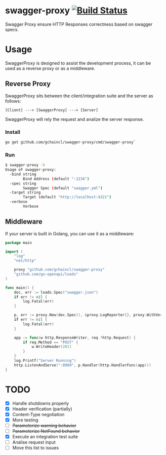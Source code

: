 # swagger-proxy [![Build Status](https://travis-ci.org/gchaincl/swagger-proxy.svg?branch=master)](https://travis-ci.org/gchaincl/swagger-proxy)
Swagger Proxy ensure HTTP Responses correctness based on swagger specs. 

# Usage
SwaggerProxy is designed to assist the development process, it can be used as a reverse proxy or as a middleware.

## Reverse Proxy
SwaggerProxy sits between the client/integration suite and the server as follows:
```
[Client] ---> [SwaggerProxy] ---> [Server]
```
SwaggerProxy will rely the request and analize the server response.

### Install
```bash
go get github.com/gchaincl/swagger-proxy/cmd/swagger-proxy`
```
### Run
```bash
$ swagger-proxy -h
Usage of swagger-proxy:
  -bind string
        Bind Address (default ":1234")
  -spec string
        Swagger Spec (default "swagger.yml")
  -target string
        Target (default "http://localhost:4321")
  -verbose
        Verbose
```

## Middleware
If your server is built in Golang, you can use it as a middleware:
```go
package main

import (
	"log"
	"net/http"

	proxy "github.com/gchaincl/swagger-proxy"
	"github.com/go-openapi/loads"
)

func main() {
	doc, err := loads.Spec("swagger.json")
	if err != nil {
		log.Fatal(err)
	}

	p, err := proxy.New(doc.Spec(), &proxy.LogReporter{}, proxy.WithVerbose(true))
	if err != nil {
		log.Fatal(err)
	}

	app := func(w http.ResponseWriter, req *http.Request) {
		if req.Method == "POST" {
			w.WriteHeader(201)
		}
	}
	log.Printf("Server Running")
	http.ListenAndServe(":8989", p.Handler(http.HandlerFunc(app)))
}

```

# TODO
- [x] Handle shutdowns properly
- [x] Header verification (partially)
- [x] Content-Type negotiation
- [x] More testing
- [ ] ~~Parameterize warning behavior~~
- [ ] ~~Parameterize NotFound behavior~~
- [x] Execute an integration test suite
- [ ] Analise request input
- [ ] Move this list to issues
